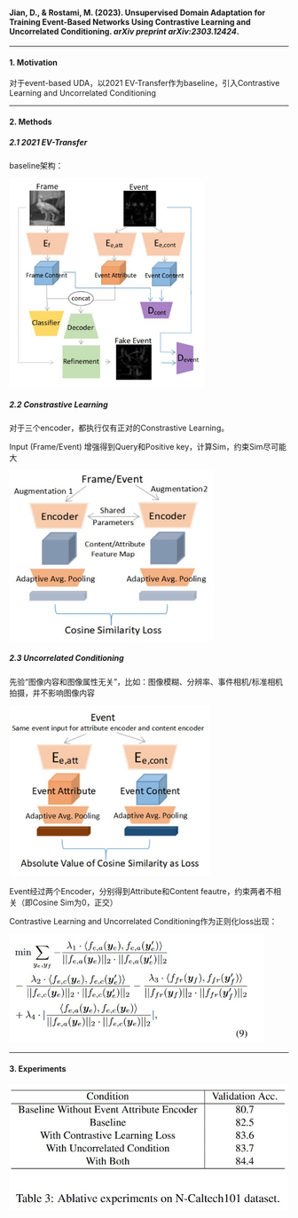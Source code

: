 #### Jian, D., & Rostami, M. (2023). Unsupervised Domain Adaptation for Training Event-Based Networks Using Contrastive Learning and Uncorrelated Conditioning. *arXiv preprint arXiv:2303.12424*.

---

#### 1. Motivation

对于event-based UDA，以2021 EV-Transfer作为baseline，引入Contrastive Learning and Uncorrelated Conditioning



---

#### 2. Methods

##### 2.1 2021 EV-Transfer

baseline架构：

<img src="2023 DAEC2.assets/image-20231004151752188.png" alt="image-20231004151752188" style="zoom:67%;" />

##### 2.2 Constrastive Learning

对于三个encoder，都执行仅有正对的Constrastive Learning。

Input (Frame/Event) 增强得到Query和Positive key，计算Sim，约束Sim尽可能大

<img src="2023 DAEC2.assets/image-20231004151651356.png" alt="image-20231004151651356" style="zoom:67%;" />



##### 2.3 Uncorrelated Conditioning

先验“图像内容和图像属性无关”，比如：图像模糊、分辨率、事件相机/标准相机拍摄，并不影响图像内容

<img src="2023 DAEC2.assets/image-20231004152129514.png" alt="image-20231004152129514" style="zoom:67%;" />

Event经过两个Encoder，分别得到Attribute和Content feautre，约束两者不相关（即Cosine Sim为0，正交）



Contrastive Learning and Uncorrelated Conditioning作为正则化loss出现：

<img src="2023 DAEC2.assets/image-20231004152532641.png" alt="image-20231004152532641" style="zoom: 67%;" />



---

#### 3. Experiments

<img src="2023 DAEC2.assets/image-20231004152608711.png" alt="image-20231004152608711" style="zoom:67%;" />